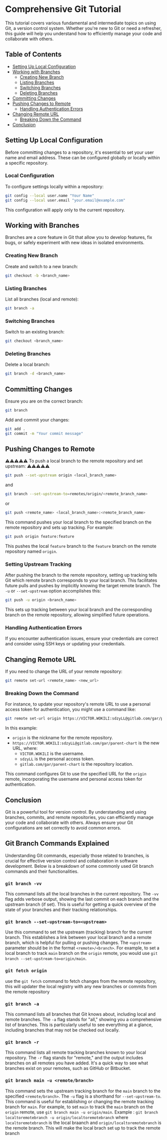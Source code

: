 
# Comprehensive Git Tutorial

This tutorial covers various fundamental and intermediate topics on using Git, a version control system. Whether you're new to Git or need a refresher, this guide will help you understand how to efficiently manage your code and collaborate with others.

## Table of Contents

- [Setting Up Local Configuration](#setting-up-local-configuration)
- [Working with Branches](#working-with-branches)
  - [Creating New Branch](#creating-new-branch)
  - [Listing Branches](#listing-branches)
  - [Switching Branches](#switching-branches)
  - [Deleting Branches](#deleting-branches)
- [Committing Changes](#committing-changes)
- [Pushing Changes to Remote](#pushing-changes-to-remote)
  - [Handling Authentication Errors](#handling-authentication-errors)
- [Changing Remote URL](#changing-remote-url)
  - [Breaking Down the Command](#breaking-down-the-command)
- [Conclusion](#conclusion)

## Setting Up Local Configuration

Before committing changes to a repository, it's essential to set your user name and email address. These can be configured globally or locally within a specific repository.

### Local Configuration
To configure settings locally within a repository:

```bash
git config --local user.name "Your Name"
git config --local user.email "your.email@example.com"
```

This configuration will apply only to the current repository.

## Working with Branches

Branches are a core feature in Git that allow you to develop features, fix bugs, or safely experiment with new ideas in isolated environments.

### Creating New Branch

Create and switch to a new branch:

```bash
git checkout -b <branch_name>
```

### Listing Branches

List all branches (local and remote):

```bash
git branch -a
```

### Switching Branches

Switch to an existing branch:

```bash
git checkout <branch_name>
```

### Deleting Branches

Delete a local branch:

```bash
git branch -d <branch_name>
```

## Committing Changes

Ensure you are on the correct branch:

```bash
git branch
```

Add and commit your changes:

```bash
git add .
git commit -m "Your commit message"
```

## Pushing Changes to Remote

⚠️⚠️⚠️⚠️⚠️ To push a local branch to the remote repository and set upstream: ⚠️⚠️⚠️⚠️⚠️

```bash
git push --set-upstream origin <local_branch_name> 
```
and 
```bash
git branch --set-upstream-to=remotes/origin/<remote_branch_name>
```

or

```bash
git push <remote_name> <local_branch_name>:<remote_branch_name>
```

This command pushes your local branch to the specified branch on the remote repository and sets up tracking. For example:

```bash
git push origin feature:feature
```

This pushes the local `feature` branch to the `feature` branch on the remote repository named `origin`.

### Setting Upstream Tracking

After pushing the branch to the remote repository, setting up tracking tells Git which remote branch corresponds to your local branch. This facilitates future pulls and pushes by implicitly knowing the target remote branch. The `-u` or `--set-upstream` option accomplishes this:

```bash
git push -u origin <branch_name>
```

This sets up tracking between your local branch and the corresponding branch on the remote repository, allowing simplified future operations.


### Handling Authentication Errors

If you encounter authentication issues, ensure your credentials are correct and consider using SSH keys or updating your credentials.

## Changing Remote URL

If you need to change the URL of your remote repository:

```bash
git remote set-url <remote_name> <new_url>
```

### Breaking Down the Command

For instance, to update your repository's remote URL to use a personal access token for authentication, you might use a command like:

```bash
git remote set-url origin https://VICTOR.WOKILI:sdzyLL@gitlab.com/gar/parent-chart
```

In this example:
- `origin` is the nickname for the remote repository.
- `https://VICTOR.WOKILI:sdzyLL@gitlab.com/gar/parent-chart` is the new URL, where:
  - `VICTOR.WOKILI` is the username.
  - `sdzyLL` is the personal access token.
  - `gitlab.com/gar/parent-chart` is the repository location.

This command configures Git to use the specified URL for the `origin` remote, incorporating the username and personal access token for authentication.

## Conclusion

Git is a powerful tool for version control. By understanding and using branches, commits, and remote repositories, you can efficiently manage your code and collaborate with others. Always ensure your Git configurations are set correctly to avoid common errors.


## Git Branch Commands Explained

Understanding Git commands, especially those related to branches, is crucial for effective version control and collaboration in software development. Below is a breakdown of some commonly used Git branch commands and their functionalities.

### `git branch -vv`

This command lists all the local branches in the current repository. The `-vv` flag adds verbose output, showing the last commit on each branch and the upstream branch (if set). This is useful for getting a quick overview of the state of your branches and their tracking relationships.

### `git branch --set-upstream-to=<upstream>`

Use this command to set the upstream (tracking) branch for the current branch. This establishes a link between your local branch and a remote branch, which is helpful for pulling or pushing changes. The `<upstream>` parameter should be in the format `<remote>/<branch>`. For example, to set a local branch to track `main` branch on the `origin` remote, you would use `git branch --set-upstream-to=origin/main`.

### `git fetch origin`

use the `git fetch` command to fetch changes from the remote repository, this will updater the local registry with any new branches or commits from the remote repository

### `git branch -a`

This command lists all branches that Git knows about, including local and remote branches. The `-a` flag stands for "all," showing you a comprehensive list of branches. This is particularly useful to see everything at a glance, including branches that may not be checked out locally.

### `git branch -r`

This command lists all remote tracking branches known to your local repository. The `-r` flag stands for "remote," and the output includes branches on all remotes you have added. It's a quick way to see what branches exist on your remotes, such as GitHub or Bitbucket.

### `git branch main -u <remote/branch>`

This command sets the upstream tracking branch for the `main` branch to the specified `<remote/branch>`. The `-u` flag is a shorthand for `--set-upstream-to`. This command is useful for establishing or changing the remote tracking branch for `main`. For example, to set `main` to track the `main` branch on the `origin` remote, use `git branch main -u origin/main`.  Example : `git branch localtoremotebranch -u origin/localtoremotebranch` where `localtoremotebranch` is the local braanch and `origin/localtoremotebranch` is the remote branch. This will make the local brach set up to track the remote branch 
